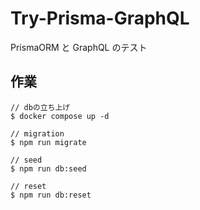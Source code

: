 # Try-Prisma-GraphQL

PrismaORM と GraphQL のテスト

## 作業

```shell
// dbの立ち上げ
$ docker compose up -d
```

```shell
// migration
$ npm run migrate

// seed
$ npm run db:seed

// reset
$ npm run db:reset
```
